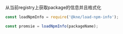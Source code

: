 从当前registry上获取package的信息并且格式化

```js
const loadNpmInfo = require('@kne/load-npm-info');

const promsie = loadNpmInfo(packageName);
```
